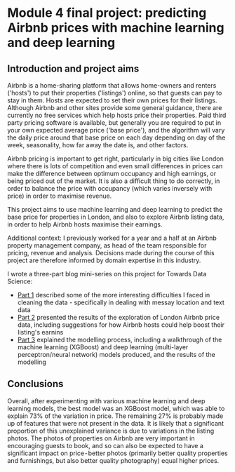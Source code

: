 ﻿# Module 4 final project: predicting Airbnb prices with machine learning and deep learning

## Introduction and project aims

Airbnb is a home-sharing platform that allows home-owners and renters ('hosts') to put their properties ('listings') online, so that guests can pay to stay in them. Hosts are expected to set their own prices for their listings. Although Airbnb and other sites provide some general guidance, there are currently no free services which help hosts price their properties. Paid third party pricing software is available, but generally you are required to put in your own expected average price ('base price'), and the algorithm will vary the daily price around that base price on each day depending on day of the week, seasonality, how far away the date is, and other factors.

Airbnb pricing is important to get right, particularly in big cities like London where there is lots of competition and even small differences in prices can make the difference between optimum occupancy and high earnings, or being priced out of the market. It is also a difficult thing to do correctly, in order to balance the price with occupancy (which varies inversely with price) in order to maximise revenue.

This project aims to use machine learning and deep learning to predict the base price for properties in London, and also to explore Airbnb listing data, in order to help Airbnb hosts maximise their earnings.

Additional context: I previously worked for a year and a half at an Airbnb property management company, as head of the team responsible for pricing, revenue and analysis. Decisions made during the course of this project are therefore informed by domain expertise in this industry.

I wrote a three-part blog mini-series on this project for Towards Data Science:
- [Part 1](https://towardsdatascience.com/predicting-airbnb-prices-with-deep-learning-part-1-how-to-clean-up-airbnb-data-a5d58e299f6c?source=friends_link&sk=0ad5a63e68210846c65f231826921a00) described some of the more interesting difficulties I faced in cleaning the data - specifically in dealing with messay location and text data
- [Part 2](https://towardsdatascience.com/predicting-airbnb-prices-with-deep-learning-part-2-how-to-improve-your-nightly-price-50ea8bc2bd29?source=friends_link&sk=dfa75bf21a5f2886d2a38f9bdca1f351) presented the results of the exploration of London Airbnb price data, including suggestions for how Airbnb hosts could help boost their listing's earnins
- [Part 3](https://towardsdatascience.com/predicting-airbnb-prices-with-machine-learning-and-deep-learning-f46d44afb8a6?source=friends_link&sk=d380dccd3606a025df173598bae3b445) explained the modelling process, including a walkthrough of the machine learning (XGBoost) and deep learning (multi-layer perceptron/neural network) models produced, and the results of the modelling


## Conclusions

Overall, after experimenting with various machine learning and deep learning models, the best model was an XGBoost model, which was able to explain 73% of the variation in price. The remaining 27% is probably made up of features that were not present in the data. It is likely that a significant proportion of this unexplained variance is due to variations in the listing photos. The photos of properties on Airbnb are very important in encouraging guests to book, and so can also be expected to have a significant impact on price - better photos (primarily better quality properties and furnishings, but also better quality photography) equal higher prices.